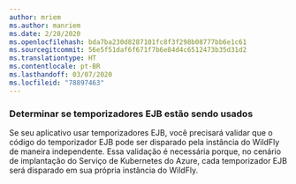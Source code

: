 ```yaml
---
author: mriem
ms.author: manriem
ms.date: 2/28/2020
ms.openlocfilehash: bda7ba230d8287101fc8f3f298b08777bb6e1c61
ms.sourcegitcommit: 56e5f51daf6f671f7b6e84d4c6512473b35d31d2
ms.translationtype: HT
ms.contentlocale: pt-BR
ms.lasthandoff: 03/07/2020
ms.locfileid: "78897463"
---
```

### <a name="determine-whether-ejb-timers-are-in-use"></a>Determinar se temporizadores EJB estão sendo usados

Se seu aplicativo usar temporizadores EJB, você precisará validar que o código do temporizador EJB pode ser disparado pela instância do WildFly de maneira independente. Essa validação é necessária porque, no cenário de implantação do Serviço de Kubernetes do Azure, cada temporizador EJB será disparado em sua própria instância do WildFly.
